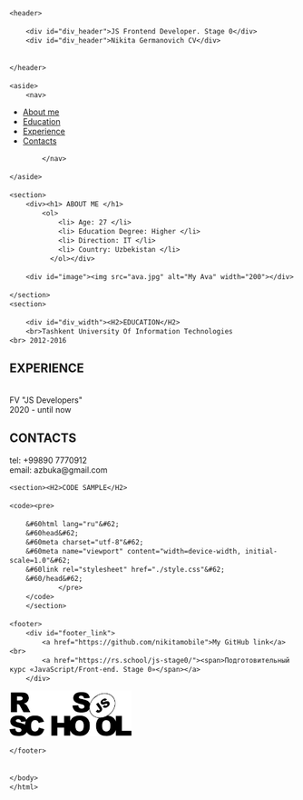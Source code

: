 <html lang="ru">
  <head>
    <meta charset="utf-8">
    <meta name="viewport" content="width=device-width, initial-scale=1.0">
    <link rel="stylesheet" href="./style.css">
      </head>
  <body>
    
    <header>

        <div id="div_header">JS Frontend Developer. Stage 0</div>
        <div id="div_header">Nikita Germanovich CV</div>
       
    
    </header>

    <aside>
        <nav>
<ul>
    <li><a href="#About me">About me</a></li>
    <li><a href="#Education">Education</a></li>
    <li><a href="#Experience">Experience</a></li>
    <li><a href="#Contacts">Contacts</a></li>

</ul>

            </nav>

    </aside>

    <section>
        <div><h1> ABOUT ME </h1>
            <ol>
                <li> Age: 27 </li>
                <li> Education Degree: Higher </li>
                <li> Direction: IT </li>
                <li> Country: Uzbekistan </li>
              </ol></div>

        <div id="image"><img src="ava.jpg" alt="My Ava" width="200"></div>
        
    </section>
    <section>

        <div id="div_width"><H2>EDUCATION</H2>
        <br>Tashkent University Of Information Technologies
    <br> 2012-2016
</div>
        <div id="div_width"><H2>EXPERIENCE</H2>
            <br>FV "JS Developers"
    <br> 2020 - until now
        </div>
        <div id="div_width"><H2>CONTACTS</H2>
            tel: +99890 7770912
            <br> email: azbuka@gmail.com
                        </div>
    </section>

    <section><H2>CODE SAMPLE</H2>
    
    <code><pre>
        
        &#60html lang="ru"&#62;
        &#60head&#62;
        &#60meta charset="utf-8"&#62;
        &#60meta name="viewport" content="width=device-width, initial-scale=1.0"&#62;
        &#60link rel="stylesheet" href="./style.css"&#62;
        &#60/head&#62;
                </pre>
        </code>
        </section>

    <footer> 	
        <div id="footer_link">
            <a href="https://github.com/nikitamobile">My GitHub link</a> <br>
            <a href="https://rs.school/js-stage0/"><span>Подготовительный курс «JavaScript/Front-end. Stage 0»</span></a>
        </div>
<div id="logo_img">
    <img src="download.png" alt="Logo" height="80px">
</div>

    </footer>


    </body>
    </html>
